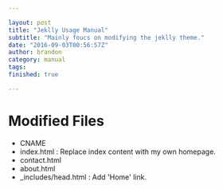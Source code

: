 ```yaml
---

layout: post  
title: "Jeklly Usage Manual"  
subtitle: "Mainly foucs on modifying the jeklly theme."  
date: "2016-09-03T00:56:57Z"  
author: brandon  
category: manual  
tags:  
finished: true  

---
```


# Modified Files

- CNAME
- index.html : Replace index content with my own homepage.
- contact.html
- about.html 
- _includes/head.html : Add 'Home' link.

